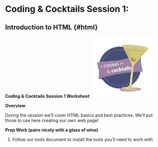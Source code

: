 # Coding & Cocktails Session 1:
## Introduction to HTML {#html}
**Coding &amp; Cocktails Session 1 Worksheet**                      ![](logo.png)
                                                                                  

**Overview**

During the session we’ll cover HTML basics and best practices. We’ll put those to use here creating our own web page!

**Prep Work (pairs nicely with a glass of wine)** 

1.  Follow our tools document to install the tools you'll need to work with











